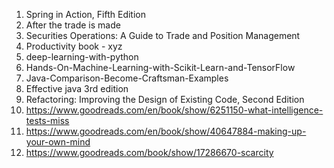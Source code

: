 1. Spring in Action, Fifth Edition
2. After the trade is made
3. Securities Operations: A Guide to Trade and Position Management
4. Productivity book - xyz
5. deep-learning-with-python
6. Hands-On-Machine-Learning-with-Scikit-Learn-and-TensorFlow
7. Java-Comparison-Become-Craftsman-Examples
8. Effective java 3rd edition
9. Refactoring: Improving the Design of Existing Code, Second Edition
10. https://www.goodreads.com/en/book/show/6251150-what-intelligence-tests-miss
11. https://www.goodreads.com/en/book/show/40647884-making-up-your-own-mind
12. https://www.goodreads.com/book/show/17286670-scarcity